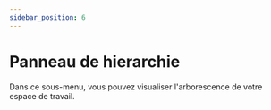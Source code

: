```yaml
---
sidebar_position: 6
---
```


# Panneau de hierarchie

Dans ce sous-menu, vous pouvez visualiser l'arborescence de votre espace de travail.
